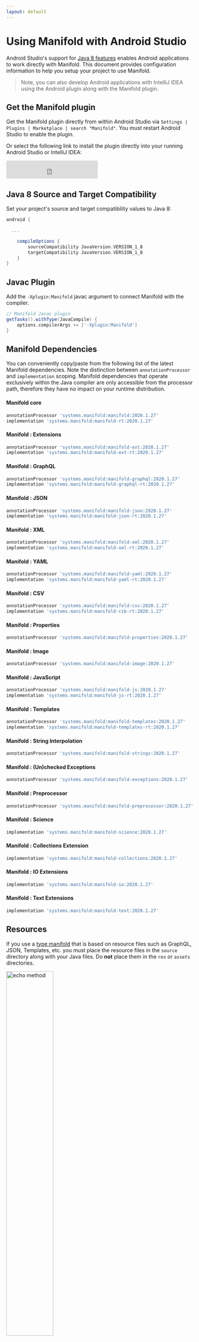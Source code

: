 ```yaml
---
layout: default
---
```


# Using Manifold with Android Studio

Android Studio's support for [Java 8 features](https://developer.android.com/studio/write/java8-support.html) enables
Android applications to work directly with Manifold. This document provides configuration information to help you setup
your project to use Manifold.

>Note, you can also develop Android applications with IntelliJ IDEA using the Android plugin along with the Manifold
>plugin. 

## Get the Manifold plugin
Get the Manifold plugin directly from within Android Studio via `Settings | Plugins | Marketplace | search "Manifold"`.
You must restart Android Studio to enable the plugin. 

Or select the following link to install the plugin directly into your running Android Studio or IntelliJ IDEA:

<iframe frameborder="none" width="245px" height="48px" src="https://plugins.jetbrains.com/embeddable/install/10057">
</iframe>
 
## Java 8 Source and Target Compatibility 
Set your project's source and target compatibility values to Java 8:

```groovy
android {

  ...

    compileOptions {
        sourceCompatibility JavaVersion.VERSION_1_8
        targetCompatibility JavaVersion.VERSION_1_8
    }
}
```

## Javac Plugin
Add the `-Xplugin:Manifold` javac argument to connect Manifold with the compiler.

```groovy
// Manifold Javac plugin
getTasks().withType(JavaCompile) {
    options.compilerArgs += ['-Xplugin:Manifold']
}
```    

## Manifold Dependencies
You can conveniently copy/paste from the following list of the latest Manifold dependencies. Note the distinction
between `annotationProcessor` and `implementation` scoping. Manifold dependencies that operate exclusively within the
Java compiler are only accessible from the processor path, therefore they have no impact on your runtime distribution.

#### Manifold core
```groovy
annotationProcessor 'systems.manifold:manifold:2020.1.27'
implementation 'systems.manifold:manifold-rt:2020.1.27'
```
#### Manifold : Extensions
```groovy
annotationProcessor 'systems.manifold:manifold-ext:2020.1.27'
implementation 'systems.manifold:manifold-ext-rt:2020.1.27'
```
#### Manifold : GraphQL
```groovy
annotationProcessor 'systems.manifold:manifold-graphql:2020.1.27'
implementation 'systems.manifold:manifold-graphql-rt:2020.1.27'
```
#### Manifold : JSON
```groovy
annotationProcessor 'systems.manifold:manifold-json:2020.1.27'
implementation 'systems.manifold:manifold-json-rt:2020.1.27'
```
#### Manifold : XML
```groovy
annotationProcessor 'systems.manifold:manifold-xml:2020.1.27'
implementation 'systems.manifold:manifold-xml-rt:2020.1.27'
```
#### Manifold : YAML
```groovy
annotationProcessor 'systems.manifold:manifold-yaml:2020.1.27'
implementation 'systems.manifold:manifold-yaml-rt:2020.1.27'
```
#### Manifold : CSV
```groovy
annotationProcessor 'systems.manifold:manifold-csv:2020.1.27'
implementation 'systems.manifold:manifold-csb-rt:2020.1.27'
```
#### Manifold : Properties
```groovy
annotationProcessor 'systems.manifold:manifold-properties:2020.1.27'
```
#### Manifold : Image
```groovy
annotationProcessor 'systems.manifold:manifold-image:2020.1.27'
```
#### Manifold : JavaScript
```groovy
annotationProcessor 'systems.manifold:manifold-js:2020.1.27'
implementation 'systems.manifold:manifold-js-rt:2020.1.27'
```
#### Manifold : Templates
```groovy
annotationProcessor 'systems.manifold:manifold-templates:2020.1.27'
implementation 'systems.manifold:manifold-templates-rt:2020.1.27'
```
#### Manifold : String Interpolation
```groovy
annotationProcessor 'systems.manifold:manifold-strings:2020.1.27'
```
#### Manifold : (Un)checked Exceptions
```groovy
annotationProcessor 'systems.manifold:manifold-exceptions:2020.1.27'
```
#### Manifold : Preprocessor
```groovy
annotationProcessor 'systems.manifold:manifold-preprocessor:2020.1.27'
```
#### Manifold : Science
```groovy
implementation 'systems.manifold:manifold-science:2020.1.27'
```
#### Manifold : Collections Extension
```groovy
implementation 'systems.manifold:manifold-collections:2020.1.27'
```
#### Manifold : IO Extensions
```groovy
implementation 'systems.manifold:manifold-io:2020.1.27'
```
#### Manifold : Text Extensions
```groovy
implementation 'systems.manifold:manifold-text:2020.1.27'
```

## Resources

If you use a [type manifold](https://github.com/manifold-systems/manifold/tree/master/manifold-core-parent/manifold#the-big-picture)
that is based on resource files such as GraphQL, JSON, Templates, etc. you must place the resource files in the 
`source` directory along with your Java files.  Do **not** place them in the `res` or `assets` directories.
 
<p><img src="http://manifold.systems/images/android_resources.png" alt="echo method" width="50%" height="50%"/></p> 

